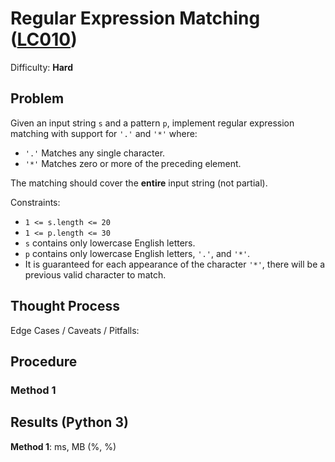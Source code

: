 # Regular Expression Matching ([LC010](https://leetcode.com/problems/regular-expression-matching/))
Difficulty: **Hard**

## Problem

Given an input string `s` and a pattern `p`, implement regular expression matching with support for `'.'` and `'*'` where:
- `'.'` Matches any single character.​​​​
- `'*'` Matches zero or more of the preceding element.

The matching should cover the **entire** input string (not partial).

Constraints:
- `1 <= s.length <= 20`
- `1 <= p.length <= 30`
- `s` contains only lowercase English letters.
- `p` contains only lowercase English letters, `'.'`, and `'*'`.
- It is guaranteed for each appearance of the character `'*'`, there will be a previous valid character to match.

## Thought Process

Edge Cases / Caveats / Pitfalls:

## Procedure

### Method 1

## Results (Python 3)

**Method 1**:  ms,  MB (%, %)
